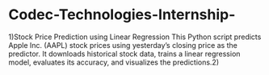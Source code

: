 # Codec-Technologies-Internship-
1)Stock Price Prediction using Linear Regression This Python script predicts Apple Inc. (AAPL) stock prices using yesterday’s closing price as the predictor. It downloads historical stock data, trains a linear regression model, evaluates its accuracy, and visualizes the predictions.2)

